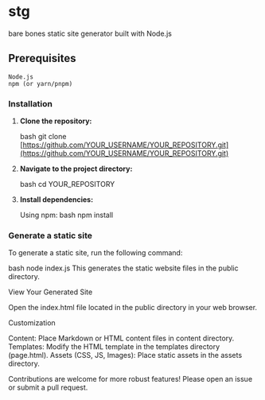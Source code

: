 # stg

bare bones static site generator built with Node.js

## Prerequisites

    Node.js
    npm (or yarn/pnpm)

### Installation

1.  **Clone the repository:**

    bash
    git clone [https://github.com/YOUR_USERNAME/YOUR_REPOSITORY.git](https://github.com/YOUR_USERNAME/YOUR_REPOSITORY.git)

2.  **Navigate to the project directory:**

    bash
    cd YOUR_REPOSITORY

3.  **Install dependencies:**

    Using npm:
    bash
    npm install

### Generate a static site

To generate a static site, run the following command:

bash
node index.js
This generates the static website files in the public directory.

View Your Generated Site

Open the index.html file located in the public directory in your web browser.

Customization

Content: Place Markdown or HTML content files in content directory.
Templates: Modify the HTML template in the templates directory (page.html).
Assets (CSS, JS, Images): Place static assets in the assets directory.

Contributions are welcome for more robust features! Please open an issue or submit a pull request.
